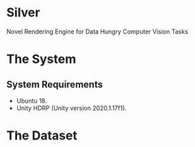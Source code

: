 # Silver
Novel Rendering Engine for Data Hungry Computer Vision Tasks



# The System 

## System Requirements
* Ubuntu 18.
* Unity HDRP (Unity version 2020.1.17f1).

# The Dataset



